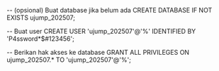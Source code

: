 -- (opsional) Buat database jika belum ada
CREATE DATABASE IF NOT EXISTS ujump_202507;

-- Buat user
CREATE USER 'ujump_202507'@'%' IDENTIFIED BY 'P4ssword\*$#123456';

-- Berikan hak akses ke database
GRANT ALL PRIVILEGES ON ujump_202507.\* TO 'ujump_202507'@'%';
